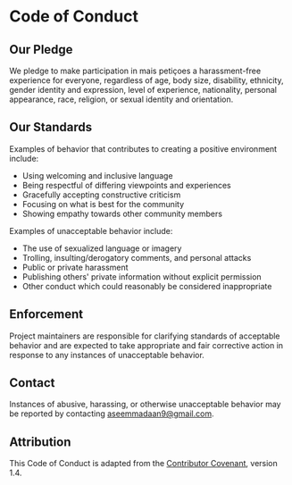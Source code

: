 # Code of Conduct

## Our Pledge

We pledge to make participation in mais petiçoes a harassment-free experience for everyone, regardless of age, body size, disability, ethnicity, gender identity and expression, level of experience, nationality, personal appearance, race, religion, or sexual identity and orientation.

## Our Standards

Examples of behavior that contributes to creating a positive environment include:

- Using welcoming and inclusive language
- Being respectful of differing viewpoints and experiences
- Gracefully accepting constructive criticism
- Focusing on what is best for the community
- Showing empathy towards other community members

Examples of unacceptable behavior include:

- The use of sexualized language or imagery
- Trolling, insulting/derogatory comments, and personal attacks
- Public or private harassment
- Publishing others' private information without explicit permission
- Other conduct which could reasonably be considered inappropriate

## Enforcement

Project maintainers are responsible for clarifying standards of acceptable behavior and are expected to take appropriate and fair corrective action in response to any instances of unacceptable behavior.

## Contact

Instances of abusive, harassing, or otherwise unacceptable behavior may be reported by contacting aseemmadaan9@gmail.com.

## Attribution

This Code of Conduct is adapted from the [Contributor Covenant](https://www.contributor-covenant.org), version 1.4.
